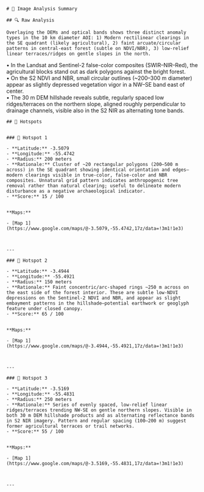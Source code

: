 
    # 🧠 Image Analysis Summary

    ## 🔍 Raw Analysis
    
    Overlaying the DEMs and optical bands shows three distinct anomaly types in the 10 km diameter AOI: 1) Modern rectilinear clearings in the SE quadrant (likely agricultural), 2) faint arcuate/circular patterns in central-east forest (subtle on NDVI/NBR), 3) low-relief linear terraces/ridges on gentle slopes in the north.  

• In the Landsat and Sentinel-2 false-color composites (SWIR–NIR–Red), the agricultural blocks stand out as dark polygons against the bright forest.  
• On the S2 NDVI and NBR, small circular outlines (~200–300 m diameter) appear as slightly depressed vegetation vigor in a NW–SE band east of center.  
• The 30 m DEM hillshade reveals subtle, regularly spaced low ridges/terraces on the northern slope, aligned roughly perpendicular to drainage channels, visible also in the S2 NIR as alternating tone bands.
    
    
    ## 📌 Hotspots
    
    
    ### 🔸 Hotspot 1
    
    - **Latitude:** -3.5079
    - **Longitude:** -55.4742
    - **Radius:** 200 meters
    - **Rationale:** Cluster of ~20 rectangular polygons (200–500 m across) in the SE quadrant showing identical orientation and edges—modern clearings visible in true-color, false-color and NBR composites. Unnatural grid pattern indicates anthropogenic tree removal rather than natural clearing; useful to delineate modern disturbance as a negative archaeological indicator.
    - **Score:** 15 / 100
    
    
    **Maps:**
    
    - [Map 1](https://www.google.com/maps/@-3.5079,-55.4742,17z/data=!3m1!1e3)
    
    
    
    ---
    
    ### 🔸 Hotspot 2
    
    - **Latitude:** -3.4944
    - **Longitude:** -55.4921
    - **Radius:** 150 meters
    - **Rationale:** Faint concentric/arc-shaped rings ~250 m across on the east side of the forest interior. These are subtle low-NDVI depressions on the Sentinel-2 NDVI and NBR, and appear as slight embayment patterns in the hillshade—potential earthwork or geoglyph feature under closed canopy.
    - **Score:** 65 / 100
    
    
    **Maps:**
    
    - [Map 1](https://www.google.com/maps/@-3.4944,-55.4921,17z/data=!3m1!1e3)
    
    
    
    ---
    
    ### 🔸 Hotspot 3
    
    - **Latitude:** -3.5169
    - **Longitude:** -55.4831
    - **Radius:** 250 meters
    - **Rationale:** Series of evenly spaced, low-relief linear ridges/terraces trending NW-SE on gentle northern slopes. Visible in both 30 m DEM hillshade products and as alternating reflectance bands in S2 NIR imagery. Pattern and regular spacing (100–200 m) suggest former agricultural terraces or trail networks.
    - **Score:** 55 / 100
    
    
    **Maps:**
    
    - [Map 1](https://www.google.com/maps/@-3.5169,-55.4831,17z/data=!3m1!1e3)
    
    
    
    ---
    
    
    
